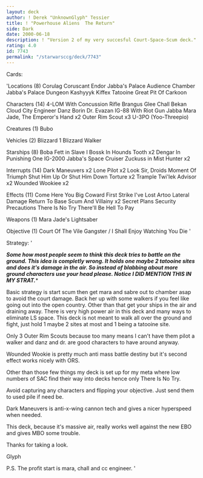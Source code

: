 ```yaml
---
layout: deck
author: ! Derek "UnknownGlyph" Tessier
title: ! "Powerhouse Aliens  The Return"
side: Dark
date: 2000-06-18
description: ! "Version 2 of my very succesful Court-Space-Scum deck."
rating: 4.0
id: 7743
permalink: "/starwarsccg/deck/7743"
---
```

Cards: 

'Locations (8)
Corulag
Coruscant
Endor
Jabba's Palace Audience Chamber
Jabba's Palace Dungeon
Kashyyyk
Kiffex
Tatooine Great Pit Of Carkoon

Characters (14)
4-LOM With Concussion Rifle
Brangus Glee
Chall Bekan
Cloud City Engineer
Danz Borin
Dr. Evazan
IG-88 With Riot Gun
Jabba
Mara Jade, The Emperor's Hand	x2
Outer Rim Scout  x3
U-3PO (Yoo-Threepio)

Creatures (1)
Bubo

Vehicles (2)
Blizzard 1
Blizzard Walker

Starships (8)
Boba Fett in Slave I
Bossk In Hounds Tooth  x2
Dengar In Punishing One
IG-2000
Jabba's Space Cruiser
Zuckuss in Mist Hunter	x2

Interrupts (14)
Dark Maneuvers	x2
Lone Pilot  x2
Look Sir, Droids
Moment Of Triumph
Shut Him Up Or Shut Him Down
Torture  x2
Trample
Twi'lek Advisor  x2
Wounded Wookiee  x2

Effects (11)
Come Here You Big Coward
First Strike
I've Lost Artoo
Lateral Damage
Return To Base
Scum And Villainy  x2
Secret Plans
Security Precautions
There Is No Try
There'll Be Hell To Pay

Weapons (1)
Mara Jade's Lightsaber

Objective (1)
Court Of The Vile Gangster / I Shall Enjoy Watching You Die '

Strategy: '

***Some how most people seem to think this deck tries to battle on the ground.	This idea is completly wrong.  It holds one maybe 2 tatooine sites and does it's damage in the air.  So instead of blabbing about more ground characters use your head please.  Notice I DID MENTION THIS IN MY STRAT.****


Basic strategy is start scum then get mara and sabre out to chamber asap to avoid the court damage.  Back her up with some walkers if you feel like going out into the open country.  Other than that get your ships in the air and draining away.  There is very high power air in this deck and many ways to eliminate LS space.  This deck is not meant to walk all over the ground and fight, just hold 1 maybe 2 sites at most and 1 being a tatooine site.

Only 3 Outer Rim Scouts because too many means I can't have them pilot a walker and danz and dr. are good characters to have around anyway.

Wounded Wookie is pretty much anti mass battle destiny but it's second effect works nicely with ORS.

Other than those few things my deck is set up for my meta where low numbers of SAC find their way into decks hence only There Is No Try.

Avoid capturing any characters and flipping your objective.  Just send them to used pile if need be.

Dark Maneuvers is anti-x-wing cannon tech and gives a nicer hyperspeed when needed.

This deck, because it's massive air, really works well against the new EBO and gives MBO some trouble.

Thanks for taking a look.

Glyph

P.S.  The profit start is mara, chall and cc engineer.	'
